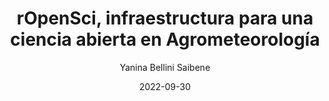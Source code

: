 ---
title: "rOpenSci, infraestructura para una ciencia abierta en Agrometeorología"
excerpt: "Keynote en la Reunión Argentina de Agrometerología 2022 donde presento que hacemos en rOpenSci, los paquetes de nuestra suite relacionados con la agrometeorología y además menciono paquetes argentinos para la disciplina."
date: 2022-09-30
date_end: "2022-09-30"
author: "Yanina Bellini Saibene"
location: "Online (Nacional)"
event: "Reunión Argentina de Agrometeorología"
event_url: http://rada2022.uncoma.edu.ar/
draft: false
# layout options: single, single-sidebar
layout: single
categories:
- Talk
- Spanish
- rOpenSci
- Rstats
tags:
- Rstats
- RSE
links:
- icon: images
  icon_pack: fas
  name: slides 
  url: https://docs.google.com/presentation/d/18wP5vDn1EuoHbmx-ESLcOzNupNjv8_bZPkzrp4QQnpM/edit
#   icon_pack: fab
#   name: video (Talk and Q&A)
#   url: https://youtu.be/GhHkxgpDg38

---